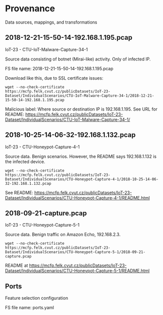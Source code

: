# Provenance
Data sources, mappings, and transformations


## 2018-12-21-15-50-14-192.168.1.195.pcap
IoT-23 - CTU-IoT-Malware-Capture-34-1

Source data consisting of botnet (Mirai-like) activity.
Only of infected IP.

FS file name: 2018-12-21-15-50-14-192.168.1.195.pcap

Download like this, due to SSL certificate issues:
```
wget --no-check-certificate https://mcfp.felk.cvut.cz/publicDatasets/IoT-23-Dataset/IndividualScenarios/CTU-IoT-Malware-Capture-34-1/2018-12-21-15-50-14-192.168.1.195.pcap
```

Malicious label: Where source or destination IP is 192.168.1.195.
See URL for README:
https://mcfp.felk.cvut.cz/publicDatasets/IoT-23-Dataset/IndividualScenarios/CTU-IoT-Malware-Capture-34-1/

## 2018-10-25-14-06-32-192.168.1.132.pcap
IoT-23 - CTU-Honeypot-Capture-4-1

Source data. Benign scenarios. However, the README says
192.168.1.132
is the infected device.

```
wget --no-check-certificate https://mcfp.felk.cvut.cz/publicDatasets/IoT-23-Dataset/IndividualScenarios/CTU-Honeypot-Capture-4-1/2018-10-25-14-06-32-192.168.1.132.pcap
```

See README:
https://mcfp.felk.cvut.cz/publicDatasets/IoT-23-Dataset/IndividualScenarios/CTU-Honeypot-Capture-4-1/README.html


## 2018-09-21-capture.pcap
IoT-23 - CTU-Honeypot-Capture-5-1

Source data. Benign traffic on Amazon Echo, 192.168.2.3.

```
wget --no-check-certificate https://mcfp.felk.cvut.cz/publicDatasets/IoT-23-Dataset/IndividualScenarios/CTU-Honeypot-Capture-5-1/2018-09-21-capture.pcap
```

README at
https://mcfp.felk.cvut.cz/publicDatasets/IoT-23-Dataset/IndividualScenarios/CTU-Honeypot-Capture-5-1/README.html

## Ports
Feature selection configuration

FS file name: ports.yaml

